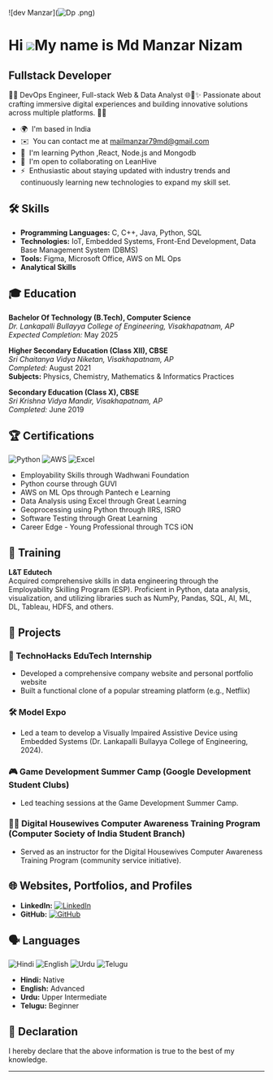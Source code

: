 ![dev Manzar](![Dp](https://github.com/user-attachments/assets/4e8985f6-7ee4-495a-80dd-eda5e214a153)
.png)

Hi ![](https://user-images.githubusercontent.com/18350557/176309783-0785949b-9127-417c-8b55-ab5a4333674e.gif)My name is Md Manzar Nizam
====================================================================================================================================

Fullstack Developer
-------------------

👨‍💻 DevOps Engineer, Full-stack Web & Data Analyst 🌐📱✨ Passionate about crafting immersive digital experiences and building innovative solutions across multiple platforms. 🚀🌟

* 🌍  I'm based in India
* ✉️  You can contact me at [mailmanzar79md@gmail.com](mailto:manzar79md@gmail.com)
* 🧠  I'm learning Python ,React, Node.js and Mongodb
* 🤝  I'm open to collaborating on LeanHive
* ⚡  Enthusiastic about staying updated with industry trends and continuously learning new technologies to expand my skill set.

## 🛠️ Skills

- **Programming Languages:** C, C++, Java, Python, SQL
- **Technologies:** IoT, Embedded Systems, Front-End Development, Data Base Management System (DBMS)
- **Tools:** Figma, Microsoft Office, AWS on ML Ops
- **Analytical Skills**

## 🎓 Education

**Bachelor Of Technology (B.Tech), Computer Science**  
*Dr. Lankapalli Bullayya College of Engineering, Visakhapatnam, AP*  
*Expected Completion:* May 2025

**Higher Secondary Education (Class XII), CBSE**  
*Sri Chaitanya Vidya Niketan, Visakhapatnam, AP*  
*Completed:* August 2021  
**Subjects:** Physics, Chemistry, Mathematics & Informatics Practices

**Secondary Education (Class X), CBSE**  
*Sri Krishna Vidya Mandir, Visakhapatnam, AP*  
*Completed:* June 2019

## 🏆 Certifications

![Python](https://img.shields.io/badge/-Python-3776AB?style=flat&logo=python&logoColor=white) ![AWS](https://img.shields.io/badge/-AWS-232F3E?style=flat&logo=amazon-aws&logoColor=white) ![Excel](https://img.shields.io/badge/-Excel-217346?style=flat&logo=microsoft-excel&logoColor=white)

- Employability Skills through Wadhwani Foundation
- Python course through GUVI
- AWS on ML Ops through Pantech e Learning
- Data Analysis using Excel through Great Learning
- Geoprocessing using Python through IIRS, ISRO
- Software Testing through Great Learning
- Career Edge - Young Professional through TCS iON

## 🏅 Training

**L&T Edutech**  
Acquired comprehensive skills in data engineering through the Employability Skilling Program (ESP). Proficient in Python, data analysis, visualization, and utilizing libraries such as NumPy, Pandas, SQL, AI, ML, DL, Tableau, HDFS, and others.

## 💼 Projects

### 🚀 TechnoHacks EduTech Internship
- Developed a comprehensive company website and personal portfolio website
- Built a functional clone of a popular streaming platform (e.g., Netflix)

### 🛠️ Model Expo
- Led a team to develop a Visually Impaired Assistive Device using Embedded Systems (Dr. Lankapalli Bullayya College of Engineering, 2024).

### 🎮 Game Development Summer Camp (Google Development Student Clubs)
- Led teaching sessions at the Game Development Summer Camp.

### 👩‍💻 Digital Housewives Computer Awareness Training Program (Computer Society of India Student Branch)
- Served as an instructor for the Digital Housewives Computer Awareness Training Program (community service initiative).

## 🌐 Websites, Portfolios, and Profiles

- **LinkedIn:** [![LinkedIn](https://img.shields.io/badge/-LinkedIn-0077B5?style=flat&logo=Linkedin&logoColor=white)](https://www.linkedin.com/in/md-manzar-nizam-48529b289)
- **GitHub:** [![GitHub](https://img.shields.io/badge/-GitHub-181717?style=flat&logo=github&logoColor=white)](https://github.com/manzar79md)

## 🗣️ Languages

![Hindi](https://img.shields.io/badge/-Hindi-ff9933?style=flat) ![English](https://img.shields.io/badge/-English-0077B5?style=flat) ![Urdu](https://img.shields.io/badge/-Urdu-006747?style=flat) ![Telugu](https://img.shields.io/badge/-Telugu-ffcc00?style=flat)

- **Hindi:** Native
- **English:** Advanced
- **Urdu:** Upper Intermediate
- **Telugu:** Beginner

## 📜 Declaration
I hereby declare that the above information is true to the best of my knowledge.

---

